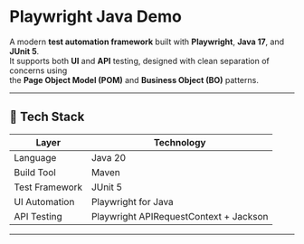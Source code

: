 # Playwright Java Demo

A modern **test automation framework** built with **Playwright**, **Java 17**, and **JUnit 5**.  
It supports both **UI** and **API** testing, designed with clean separation of concerns using  
the **Page Object Model (POM)** and **Business Object (BO)** patterns.

---

## 🧩 Tech Stack

| Layer | Technology |
|-------|-------------|
| Language | Java 20 |
| Build Tool | Maven |
| Test Framework | JUnit 5 |
| UI Automation | Playwright for Java |
| API Testing | Playwright APIRequestContext + Jackson |

---



